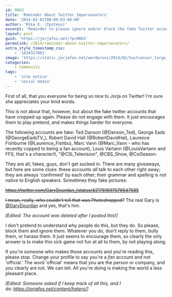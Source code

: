 ```yaml
---
id: 9863
title: 'Reminder About Twitter Impersonators'
date: '2014-02-01T08:00:03-08:00'
author: 'Mika E. (Ipstenu)'
excerpt: 'Reminder to please ignore and/or block the fake Twitter accounts.'
layout: post
guid: 'https://jorjafox.net/?p=9863'
permalink: /2014/reminder-about-twitter-impersonators/
astra_style_timestamp_css:
    - '1634327801'
image: 'https://static.jorjafox.net/wordpress/2014/02/twitcensor_large_verge_medium_landscape.jpg'
categories:
    - Community
tags:
    - 'site notice'
    - 'social media'
---
```


First of all, that you everyone for being so nice to Jorja on Twitter! I'm sure she appreciates your kind words.

This is not about that, however, but about the fake twitter accounts that have cropped up again. Please do not engage with them. It just encourages them to play pretend, and makes things harder for everyone.

The following accounts are fake: Ted Danson (@Danson_Ted), George Eads (@GeorgeEadsTV_), Robert David Hall (@RobertDavidHal), Laurence Fishburne (@Laurence_Fishbu), Marc Vann (@Marc_Vann - who has recently copped to being a fan account), Louis Vartann (@LouisVartann and FFS, that's a character!), "@CSI_Television", @CBS_Show, @CsiSeason.

They are all, fakes, guys, don't get sucked in. There are many giveaways, but here are some clues: these accounts _all_ talk to each other right away; they are always 'confirmed' by each other; their grammar and spelling is not native to English speakers. Sometimes they fake pictures:

<del>https://twitter.com/GaryDourdan_/status/421781697076547585</del>

<del>I mean, really, who couldn't tell that was Photoshopped?</del> The real Gary is <a href="https://twitter.com/GaryDourdan">@GaryDourdan</a> and yes, that's him.

_[Edited: The account was deleted after I posted this!]_

I don't pretend to understand why people do this, but they do. So please, block them and ignore them. Whatever you do, don't reply to them, bully them, or harass them. It just seems to encourage them, so clearly the only answer is to make this sick game not fun at all to them, by not playing along.

If you're someone who makes those accounts and you're reading this, please stop. Change your profile to say you're a _fan_ account and not 'official.' The word 'official' means that you are the person or company, and you clearly are not. We can tell. All you're doing is making the world a less pleasant place.

_[Edited: Someone asked if I keep track of all this, and I do: <a href="https://jorjafox.net/content/haters/">https://jorjafox.net/content/haters/</a>]_
